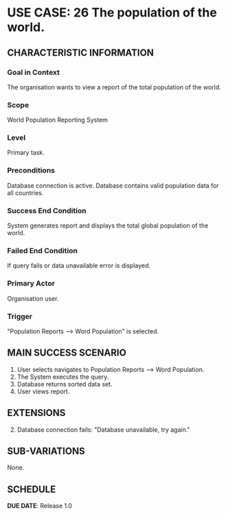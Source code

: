 # USE CASE: 26 The population of the world.

## CHARACTERISTIC INFORMATION

### Goal in Context

The organisation wants to view a report of the total population of the world.

### Scope

World Population Reporting System

### Level

Primary task.

### Preconditions

Database connection is active.
Database contains valid population data for all countries.

### Success End Condition

System generates report and displays the total global population of the world.

### Failed End Condition

If query fails or data unavailable error is displayed.

### Primary Actor

Organisation user.

### Trigger

"Population Reports --> Word Population" is selected.

## MAIN SUCCESS SCENARIO

1. User selects navigates to Population Reports --> Word Population.
2. The System executes the query.
3. Database returns sorted data set.
4. User views report.

## EXTENSIONS

2. Database connection fails: "Database unavailable, try again."

## SUB-VARIATIONS

None.

## SCHEDULE

**DUE DATE**: Release 1.0
